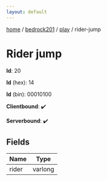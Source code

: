 ```yaml
---
layout: default
---
```


[home](/)  /  [bedrock201](/protocol/bedrock201)  /  [play](/protocol/bedrock201/play)  /  rider-jump

# Rider jump

**Id**: 20

**Id** (hex): 14

**Id** (bin): 00010100

**Clientbound**: ✔️

**Serverbound**: ✔️

## Fields

Name | Type
---|---
rider | varlong

